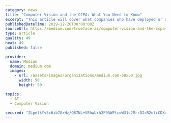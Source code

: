 ```yaml
---
category: news
title: "Computer Vision and the CCPA: What You Need to Know"
excerpt: "This article will cover what companies who have deployed or are considering deploying computer vision technology should do with the biometric data they collect in order to be compliant with the CCPA. The National Law Review does a tremendous job of ..."
publishedDateTime: 2019-12-20T00:00:00Z
sourceUrl: https://medium.com/trueface-ai/computer-vision-and-the-ccpa-what-you-need-to-know-928477de0601
type: article
quality: 49
heat: 49
published: false

provider:
  name: Medium
  domain: medium.com
  images:
    - url: /assets/images/organizations/medium.com-50x50.jpg
      width: 50
      height: 50

topics:
  - AI
  - Computer Vision

secured: "ZLpelkYv5x6ib7GxHz/Q87NL+VEhwUrh2F95WPtcwW31s2MrrDIrR2etcCDXrkLKQlwJduWQB6kZ67sMlsaV6k7FAozfbvS9x4qUm1eHy6IeBBXDavyNMdeSFvlVOsDLRBD8srTGFxK8xAM7lM7HCxd3s93FyDbzfp0nzPeACIVhWF2xpZ1zsM693E79Ak0qmYFrl+LaxHarNpRMiq/74qejYFJy5d2PwnMMWHkO3NrrZURM87VrHlANS3gmMis7ZYC2edXoW+CDDcHUYFcSz8UfXI7IjFXen7nWtlJpJsQ=;vnxZKjhS3FFZ65+lpz3hDw=="
---
```


